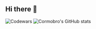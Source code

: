 ## Hi there 👋

<!--
**cormobro/cormobro** is a ✨ _special_ ✨ repository because its `README.md` (this file) appears on your GitHub profile.

Here are some ideas to get you started:

- 🔭 I’m currently working on ...
- 🌱 I’m currently learning ...
- 👯 I’m looking to collaborate on ...
- 🤔 I’m looking for help with ...
- 💬 Ask me about ...
- 📫 How to reach me: ...
- 😄 Pronouns: ...
- ⚡ Fun fact: ...
-->

![Codewars](https://github.r2v.ch/codewars?user=cormobro&stroke=%23BB432C)
![Cormobro's GitHub stats](https://github-readme-stats.vercel.app/api?username=cormobro&show_icons=true&theme=tokyonight)



